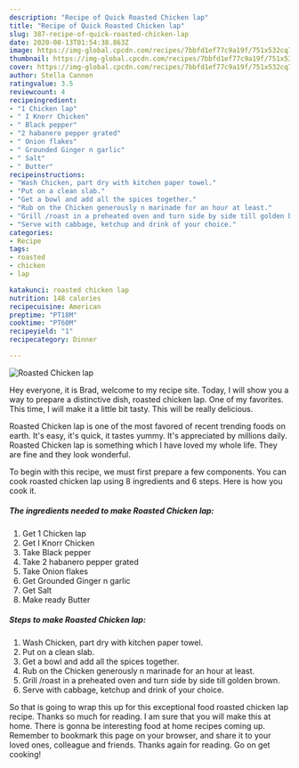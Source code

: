 ```yaml
---
description: "Recipe of Quick Roasted Chicken lap"
title: "Recipe of Quick Roasted Chicken lap"
slug: 387-recipe-of-quick-roasted-chicken-lap
date: 2020-08-13T01:54:38.863Z
image: https://img-global.cpcdn.com/recipes/7bbfd1ef77c9a19f/751x532cq70/roasted-chicken-lap-recipe-main-photo.jpg
thumbnail: https://img-global.cpcdn.com/recipes/7bbfd1ef77c9a19f/751x532cq70/roasted-chicken-lap-recipe-main-photo.jpg
cover: https://img-global.cpcdn.com/recipes/7bbfd1ef77c9a19f/751x532cq70/roasted-chicken-lap-recipe-main-photo.jpg
author: Stella Cannon
ratingvalue: 3.5
reviewcount: 4
recipeingredient:
- "1 Chicken lap"
- " I Knorr Chicken"
- " Black pepper"
- "2 habanero pepper grated"
- " Onion flakes"
- " Grounded Ginger n garlic"
- " Salt"
- " Butter"
recipeinstructions:
- "Wash Chicken, part dry with kitchen paper towel."
- "Put on a clean slab."
- "Get a bowl and add all the spices together."
- "Rub on the Chicken generously n marinade for an hour at least."
- "Grill /roast in a preheated oven and turn side by side till golden brown."
- "Serve with cabbage, ketchup and drink of your choice."
categories:
- Recipe
tags:
- roasted
- chicken
- lap

katakunci: roasted chicken lap 
nutrition: 148 calories
recipecuisine: American
preptime: "PT18M"
cooktime: "PT60M"
recipeyield: "1"
recipecategory: Dinner

---
```



![Roasted Chicken lap](https://img-global.cpcdn.com/recipes/7bbfd1ef77c9a19f/751x532cq70/roasted-chicken-lap-recipe-main-photo.jpg)

Hey everyone, it is Brad, welcome to my recipe site. Today, I will show you a way to prepare a distinctive dish, roasted chicken lap. One of my favorites. This time, I will make it a little bit tasty. This will be really delicious.



Roasted Chicken lap is one of the most favored of recent trending foods on earth. It's easy, it's quick, it tastes yummy. It's appreciated by millions daily. Roasted Chicken lap is something which I have loved my whole life. They are fine and they look wonderful.


To begin with this recipe, we must first prepare a few components. You can cook roasted chicken lap using 8 ingredients and 6 steps. Here is how you cook it.

<!--inarticleads1-->

##### The ingredients needed to make Roasted Chicken lap:

1. Get 1 Chicken lap
1. Get  I Knorr Chicken
1. Take  Black pepper
1. Take 2 habanero pepper grated
1. Take  Onion flakes
1. Get  Grounded Ginger n garlic
1. Get  Salt
1. Make ready  Butter




<!--inarticleads2-->

##### Steps to make Roasted Chicken lap:

1. Wash Chicken, part dry with kitchen paper towel.
1. Put on a clean slab.
1. Get a bowl and add all the spices together.
1. Rub on the Chicken generously n marinade for an hour at least.
1. Grill /roast in a preheated oven and turn side by side till golden brown.
1. Serve with cabbage, ketchup and drink of your choice.




So that is going to wrap this up for this exceptional food roasted chicken lap recipe. Thanks so much for reading. I am sure that you will make this at home. There is gonna be interesting food at home recipes coming up. Remember to bookmark this page on your browser, and share it to your loved ones, colleague and friends. Thanks again for reading. Go on get cooking!
